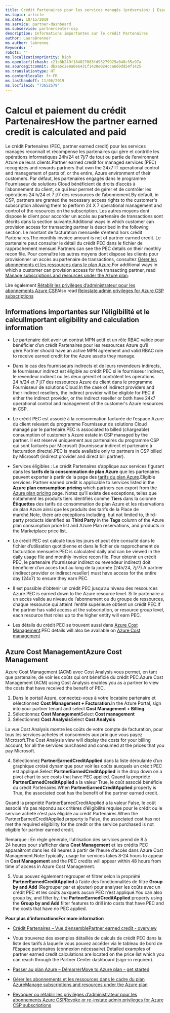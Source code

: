 ```yaml
---
title: Crédit Partenaires pour les services managés (préversion) | Espace partenaires
ms.topic: article
ms.date: 10/15/2019
ms.service: partner-dashboard
ms.subservice: partnercenter-csp
description: Informations importantes sur le crédit Partenaires
author: LauraBrenner
ms.author: labrenne
Keywords: ''
robots: ''
ms.localizationpriority: high
ms.openlocfilehash: c21c8b249f184827083fd95279925a048c35a97a
ms.sourcegitcommit: dbaa6c2e8a0e6431f1420e024cca6d0dd54f1425
ms.translationtype: HT
ms.contentlocale: fr-FR
ms.lasthandoff: 11/06/2019
ms.locfileid: "73652579"
---
```

# <a name="how-the-partner-earned-credit-is-calculated-and-paid"></a><span data-ttu-id="9098e-103">Calcul et paiement du crédit Partenaires</span><span class="sxs-lookup"><span data-stu-id="9098e-103">How the partner earned credit is calculated and paid</span></span>

<span data-ttu-id="9098e-104">Le crédit Partenaires (PEC, partner earned credit) pour les services managés reconnaît et récompense les partenaires qui gère et contrôle les opérations informatiques 24h/24 et 7j/7 de tout ou partie de l’environnent Azure de leurs clients.</span><span class="sxs-lookup"><span data-stu-id="9098e-104">Partner earned credit for managed services (PEC) recognizes and rewards partners that own the 24x7 IT operational control and management of parts of, or the entire, Azure environment of their customers.</span></span> <span data-ttu-id="9098e-105">Par défaut, les partenaires engagés dans le programme Fournisseur de solutions Cloud bénéficient de droits d’accès à l’abonnement du client, ce qui leur permet de gérer et de contrôler les opérations 24 h/24 et 7 j/7 des ressources de l’abonnement.</span><span class="sxs-lookup"><span data-stu-id="9098e-105">By default, in CSP, partners are granted the necessary access rights to the customer's subscription allowing them to perform 24 X 7 operational management and control of the resources on the subscription.</span></span> <span data-ttu-id="9098e-106">Les autres moyens dont dispose le client pour accorder un accès au partenaire de transactions sont décrits dans la section suivante.</span><span class="sxs-lookup"><span data-stu-id="9098e-106">Additional ways in which customer can provision access for transacting partner is described in the following section.</span></span> <span data-ttu-id="9098e-107">Le montant de facturation mensuelle s’entend hors crédit Partenaires.</span><span class="sxs-lookup"><span data-stu-id="9098e-107">The monthly invoice amount is net of partner earned credit.</span></span> <span data-ttu-id="9098e-108">Le partenaire peut consulter le détail du crédit PEC dans le fichier de rapprochement mensuel.</span><span class="sxs-lookup"><span data-stu-id="9098e-108">Partners can see the PEC details on their monthly recon file.</span></span> <span data-ttu-id="9098e-109">Pour connaître les autres moyens dont dispose les clients pour provisionner un accès au partenaire de transactions, consultez [Gérer les abonnements et les ressources dans le plan Azure](azure-plan-manage.md).</span><span class="sxs-lookup"><span data-stu-id="9098e-109">For additional ways in which a customer can provision access for the transacting partner, read [Manage subscriptions and resources under the Azure plan](azure-plan-manage.md).</span></span>

<span data-ttu-id="9098e-110">Lire également [Rétablir les privilèges d’administrateur pour les abonnements Azure CSP](revoke-reinstate-csp.md)</span><span class="sxs-lookup"><span data-stu-id="9098e-110">Also read [Reinstate admin privileges for Azure CSP subscriptions](revoke-reinstate-csp.md)</span></span>

## <a name="important-eligibility-and-calculation-information"></a><span data-ttu-id="9098e-111">Informations importantes sur l’éligibilité et le calcul</span><span class="sxs-lookup"><span data-stu-id="9098e-111">Important eligibility and calculation information</span></span>

- <span data-ttu-id="9098e-112">Le partenaire doit avoir un contrat MPN actif et un rôle RBAC valide pour bénéficier d’un crédit Partenaires pour les ressources Azure qu’il gère.</span><span class="sxs-lookup"><span data-stu-id="9098e-112">Partner should have an active MPN agreement and valid RBAC role to receive earned credit for the Azure assets they manage.</span></span> 

- <span data-ttu-id="9098e-113">Dans le cas des fournisseurs indirects et de leurs revendeurs indirects, le fournisseur indirect est éligible au crédit PEC si le fournisseur indirect, le revendeur indirect ou les deux gèrent et contrôlent les opérations 24 h/24 et 7 j/7 des ressources Azure du client dans le programme Fournisseur de solutions Cloud.</span><span class="sxs-lookup"><span data-stu-id="9098e-113">In the case of indirect providers and their indirect resellers, the indirect provider will be eligible for PEC if either the indirect provider, or the indirect reseller or both have 24x7 operational control and management of the customer's Azure resources in CSP.</span></span>

- <span data-ttu-id="9098e-114">Le crédit PEC est associé à la consommation facturée de l’espace Azure du client relevant du programme Fournisseur de solutions Cloud managé par le partenaire.</span><span class="sxs-lookup"><span data-stu-id="9098e-114">PEC is associated to billed (chargeable) consumption of customer's Azure estate in CSP managed by the partner.</span></span> <span data-ttu-id="9098e-115">Il est réservé uniquement aux partenaires du programme CSP qui sont facturés par Microsoft (fournisseur indirect et partenaire à facturation directe).</span><span class="sxs-lookup"><span data-stu-id="9098e-115">PEC is made available only to partners in CSP billed by Microsoft (indirect provider and direct bill partner).</span></span> 

- <span data-ttu-id="9098e-116">Services éligibles : Le crédit Partenaires s’applique aux services figurant dans les **tarifs de la consommation de plan Azure** que les partenaires peuvent exporter à partir de la page des [tarifs du plan Azure](https://partner.microsoft.com/commerce/sales).</span><span class="sxs-lookup"><span data-stu-id="9098e-116">Eligible services: Partner earned credit is applicable to services listed in the **Azure plan consumption pricing** which partners can export from the [Azure plan pricing](https://partner.microsoft.com/commerce/sales) page.</span></span> <span data-ttu-id="9098e-117">Notez qu’il existe des exceptions, telles que notamment les produits tiers identifiés comme **Tiers** dans la colonne **Étiquettes** des tarifs de consommation de plan Azure et les réservations de plan Azure ainsi que les produits des tarifs de la Place de marché.</span><span class="sxs-lookup"><span data-stu-id="9098e-117">Note, there are exceptions including, but not limited to, third-party products identified as **Third Party** in  the **Tags** column of the Azure plan consumption price list and Azure Plan reservations, and products in the Marketplace price list.</span></span>

- <span data-ttu-id="9098e-118">Le crédit PEC est calculé tous les jours et peut être consulté dans le fichier d’utilisation quotidienne et dans le fichier de rapprochement de facturation mensuelle.</span><span class="sxs-lookup"><span data-stu-id="9098e-118">PEC is calculated daily and can be viewed in the daily usage file and monthly invoice recon file.</span></span> <span data-ttu-id="9098e-119">Pour obtenir un crédit PEC, le partenaire (fournisseur indirect ou revendeur indirect) doit bénéficier d’un accès tout au long de la journée (24h/24, 7j/7).</span><span class="sxs-lookup"><span data-stu-id="9098e-119">A partner (indirect provider or indirect reseller) must have access for the entire day (24x7) to ensure they earn PEC.</span></span>  

- <span data-ttu-id="9098e-120">Il est possible d’obtenir un crédit PEC jusqu’au niveau des ressources Azure.</span><span class="sxs-lookup"><span data-stu-id="9098e-120">PEC is earned down to the Azure resource level.</span></span> <span data-ttu-id="9098e-121">Si le partenaire a un accès valide au niveau de l’abonnement ou du groupe de ressources, chaque ressource qui atteint l’entité supérieure obtient un crédit PEC.</span><span class="sxs-lookup"><span data-stu-id="9098e-121">If the partner has valid access at the subscription, or resource group level, each resource that roles up to the higher entity will earn PEC.</span></span>  

- <span data-ttu-id="9098e-122">Les détails du crédit PEC se trouvent aussi dans [Azure Cost Management](https://go.microsoft.com/fwlink/?linkid=2106482).</span><span class="sxs-lookup"><span data-stu-id="9098e-122">PEC details will also be available on [Azure Cost management](https://go.microsoft.com/fwlink/?linkid=2106482)</span></span>

## <a name="azure-cost-management"></a><span data-ttu-id="9098e-123">Azure Cost Management</span><span class="sxs-lookup"><span data-stu-id="9098e-123">Azure Cost Management</span></span>

 <span data-ttu-id="9098e-124">Azure Cost Management (ACM) avec Cost Analysis vous permet, en tant que partenaire, de voir les coûts qui ont bénéficié du crédit PEC.</span><span class="sxs-lookup"><span data-stu-id="9098e-124">Azure Cost Management (ACM) using Cost Analysis enables you as a partner to view the costs that have received the benefit of PEC.</span></span>  

1. <span data-ttu-id="9098e-125">Dans le portail Azure, connectez-vous à votre locataire partenaire et sélectionnez **Cost Management + Facturation**.</span><span class="sxs-lookup"><span data-stu-id="9098e-125">In the Azure Portal, sign into your partner tenant and select **Cost Management + Billing**.</span></span>
2.  <span data-ttu-id="9098e-126">Sélectionnez **Cost Management**</span><span class="sxs-lookup"><span data-stu-id="9098e-126">Select **Cost management**</span></span>
3.  <span data-ttu-id="9098e-127">Sélectionnez **Cost Analysis**</span><span class="sxs-lookup"><span data-stu-id="9098e-127">Select **Cost Analysis**</span></span>

<span data-ttu-id="9098e-128">La vue Cost Analysis montre les coûts de votre compte de facturation, pour tous les services achetés et consommés aux prix que vous payez Microsoft.</span><span class="sxs-lookup"><span data-stu-id="9098e-128">The Cost Analysis view will display the costs for your billing account, for all the services purchased and consumed at the prices that you pay Microsoft.</span></span>

4.  <span data-ttu-id="9098e-129">Sélectionnez **PartnerEarnedCreditApplied** dans la liste déroulante d’un graphique croisé dynamique pour voir les coûts auxquels un crédit PEC est appliqué.</span><span class="sxs-lookup"><span data-stu-id="9098e-129">Select **PartnerEarnedCreditApplied** in the drop down on a pivot chart to see costs that have PEC applied.</span></span> <span data-ttu-id="9098e-130">Quand la propriété **PartnerEarnedCreditApplied** a la valeur True, le coût associé bénéficie du crédit Partenaires.</span><span class="sxs-lookup"><span data-stu-id="9098e-130">When **PartnerEarnedCreditApplied** property is True, the associated cost has the benefit of the partner earned credit.</span></span> 

<span data-ttu-id="9098e-131">Quand la propriété PartnerEarnedCreditApplied a la valeur False, le coût associé n’a pas répondu aux critères d’éligibilité requise pour le crédit ou le service acheté n’est pas éligible au crédit Partenaires.</span><span class="sxs-lookup"><span data-stu-id="9098e-131">When the PartnerEarnedCreditApplied property is False, the associated cost has not met the required eligibility for the credit or the service purchased is not eligible for partner earned credit.</span></span>

<span data-ttu-id="9098e-132">Remarque : En règle générale, l’utilisation des services prend de 8 à 24 heures pour s’afficher dans **Cost Management** et les crédits PEC apparaîtront dans les 48 heures à partir de l’heure d’accès dans Azure Cost Management.</span><span class="sxs-lookup"><span data-stu-id="9098e-132">Note:Typically, usage for services takes 8-24 hours to appear in **Cost Management** and the PEC credits will appear within 48 hours from time of access in Azure Cost Management.</span></span>

5. <span data-ttu-id="9098e-133">Vous pouvez également regrouper et filtrer selon la propriété **PartnerEarnedCreditApplied** à l’aide des fonctionnalités de filtre **Group by and Add** (Regrouper par et ajouter) pour analyser les coûts avec un crédit PEC et les coûts auxquels aucun PEC n’est appliqué.</span><span class="sxs-lookup"><span data-stu-id="9098e-133">You can also group by, and filter by, the **PartnerEarnedCreditApplied** property using the **Group by and Add** filter features to drill into costs that have PEC and the costs that have no PEC applied.</span></span>

 <span data-ttu-id="9098e-134">**Pour plus d’informations**</span><span class="sxs-lookup"><span data-stu-id="9098e-134">**For more information**</span></span>

- [<span data-ttu-id="9098e-135">Crédit Partenaires – Vue d’ensemble</span><span class="sxs-lookup"><span data-stu-id="9098e-135">Partner earned credit - overview</span></span>](partner-earned-credit.md)

- <span data-ttu-id="9098e-136">Vous trouverez des exemples détaillés de calculs de crédit PEC dans la liste des tarifs à laquelle vous pouvez accéder via le tableau de bord de l’Espace partenaires (connexion nécessaire).</span><span class="sxs-lookup"><span data-stu-id="9098e-136">Detailed examples of partner earned credit calculations are located on the price list which you can reach through the Partner Center dashboard (sign-in required).</span></span>

- [<span data-ttu-id="9098e-137">Passer au plan Azure – Démarrer</span><span class="sxs-lookup"><span data-stu-id="9098e-137">Move to Azure plan - get started</span></span>](azure-plan-get-started.md)

- [<span data-ttu-id="9098e-138">Gérer les abonnements et les ressources dans le cadre du plan Azure</span><span class="sxs-lookup"><span data-stu-id="9098e-138">Manage subscriptions and resources under the Azure plan</span></span>](azure-plan-manage.md)

- [<span data-ttu-id="9098e-139">Révoquer ou rétablir les privilèges d’administrateur pour les abonnements Azure CSP</span><span class="sxs-lookup"><span data-stu-id="9098e-139">Revoke or re-instate admin privileges for Azure CSP subscriptions  </span></span>](revoke-reinstate-csp.md)

